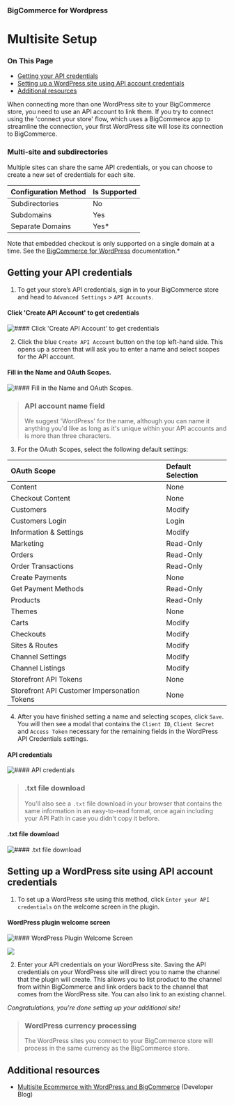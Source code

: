 <div><h3 class="sub-docs-type" id="bigcommerce-for-wordpress">BigCommerce for Wordpress</h3>

# Multisite Setup

<div class="otp" id="no-index">

### On This Page
- [Getting your API credentials](#getting-your-api-credentials)
- [Setting up a WordPress site using API account credentials](#setting-up-a-wordpress-site-using-api-account-credentials)
- [Additional resources](#additional-resources)

</div>

When connecting more than one WordPress site to your BigCommerce store, you need to use an API account to link them. If you try to connect using the 'connect your store' flow, which uses a BigCommerce app to streamline the connection, your first WordPress site will lose its connection to BigCommerce.

### Multi-site and subdirectories
Multiple sites can share the same API credentials, or you can choose to create a new set of credentials for each site.


| **Configuration Method** | **Is Supported** |
|:-------------------------|:-----------------|
| Subdirectories           | No               |
| Subdomains               | Yes              |
| Separate Domains         | Yes*             |
Note that embedded checkout is only supported on a single domain at a time. See the [BigCommerce for WordPress](https://support.bigcommerce.com/s/article/BigCommerce-for-WordPress-Checkout?language=en_US#subdomain-setup) documentation.*



</div>


## Getting your API credentials

1. To get your store’s API credentials, sign in to your BigCommerce store and head to `Advanced Settings` > `API Accounts`. 

<!--
    title: #### Click 'Create API Account' to get credentials

    data: //s3.amazonaws.com/user-content.stoplight.io/6116/1544044020003
-->

#### Click 'Create API Account' to get credentials
![#### Click 'Create API Account' to get credentials](//s3.amazonaws.com/user-content.stoplight.io/6116/1544044020003 "#### Click 'Create API Account' to get credentials")


2. Click the blue `Create API Account` button on the top left-hand side. This opens up a screen that will ask you to enter a name and select scopes for the API account.


#### Fill in the Name and OAuth Scopes.
![#### Fill in the Name and OAuth Scopes.
](//s3.amazonaws.com/user-content.stoplight.io/6116/1544044197137 "#### Fill in the Name and OAuth Scopes.
")

<div class="HubBlock--callout">
<div class="CalloutBlock--info">
<div class="HubBlock-content">
<!-- theme: info -->

>### API account name field
> We suggest 'WordPress' for the name, although you can name it anything you'd like as long as it's unique within your API accounts and is more than three characters.

</div>
</div>
</div>

3. For the OAuth Scopes, select the following default settings:

| **OAuth Scope**                              | **Default Selection** |
|:---------------------------------------------|:----------------------|
| Content                                      | None                  |
| Checkout Content                             | None                  |
| Customers                                    | Modify                |
| Customers Login                              | Login                 |
| Information & Settings                       | Modify                |
| Marketing                                    | Read-Only             |
| Orders                                       | Read-Only             |
| Order Transactions                           | Read-Only             |
| Create Payments                              | None                  |
| Get Payment Methods                          | Read-Only             |
| Products                                     | Read-Only             |
| Themes                                       | None                  |
| Carts                                        | Modify                |
| Checkouts                                    | Modify                |
| Sites & Routes                               | Modify                |
| Channel Settings                             | Modify                |
| Channel Listings                             | Modify                |
| Storefront API Tokens                        | None                  |
| Storefront API Customer Impersonation Tokens | None                  |

<!--
* Checkout Content: `none`
* Customers Login: `login`

Select `modify` for all other scopes.

The screen will also contain your API Path, which you will need for the WordPress Plugin. -->

<!--
    title: #### Fill in the Name and OAuth Scopes.

    data: //s3.amazonaws.com/user-content.stoplight.io/6116/1544044197137
-->
<!--
#### Fill in the Name and OAuth Scopes.
![#### Fill in the Name and OAuth Scopes.
](//s3.amazonaws.com/user-content.stoplight.io/6116/1544044197137 "#### Fill in the Name and OAuth Scopes.
")-->

4. After you have finished setting a name and selecting scopes, click `Save`. You will then see a modal that contains the `Client ID`, `Client Secret` and `Access Token` necessary for the remaining fields in the WordPress API Credentials settings.

<!--
    title: #### API Credentials

    data: //s3.amazonaws.com/user-content.stoplight.io/6116/1544044553372
-->

#### API credentials
![#### API credentials](//s3.amazonaws.com/user-content.stoplight.io/6116/1544044553372 "#### API Credentials")

<div class="HubBlock--callout">
<div class="CalloutBlock--info">
<div class="HubBlock-content">
<!-- theme: info -->

>### .txt file download
> You'll also see a `.txt` file download in your browser that contains the same information in an easy-to-read format, once again including your API Path in case you didn't copy it before.

</div>
</div>
</div>

<!--
    title: #### .txt file download

    data: //s3.amazonaws.com/user-content.stoplight.io/6116/1544044589538
-->

#### .txt file download
![#### .txt file download
](//s3.amazonaws.com/user-content.stoplight.io/6116/1544044589538 "#### .txt file download
")

## Setting up a WordPress site using API account credentials

1. To set up a WordPress site using this method, click `Enter your API credentials` on the welcome screen in the plugin. 

<!--
    title: #### WordPress Plugin Welcome Screen

    data: //s3.amazonaws.com/user-content.stoplight.io/6116/1544043727239
-->


#### WordPress plugin welcome screen
![#### WordPress Plugin Welcome Screen
](//s3.amazonaws.com/user-content.stoplight.io/6116/1544043727239 "#### WordPress Plugin Welcome Screen")

<!--
    title: 
    data: //s3.amazonaws.com/user-content.stoplight.io/6116/1544043952871
-->

![](//s3.amazonaws.com/user-content.stoplight.io/6116/1544043952871 "")


2. Enter your API credentials on your WordPress site. Saving the API credentials on your WordPress site will direct you to name the channel that the plugin will create. This allows you to list product to the channel from within BigCommerce and link orders back to the channel that comes from the WordPress site. You can also link to an existing channel.


_Congratulations, you're done setting up your additional site!_ 

<div class="HubBlock--callout">
<div class="CalloutBlock--info">
<div class="HubBlock-content">

<!-- theme: info -->


>### WordPress currency processing
> The WordPress sites you connect to your BigCommerce store will process in the same currency as the BigCommerce store.

</div>
</div>
</div>

## Additional resources

* [Multisite Ecommerce with WordPress and BigCommerce](https://medium.com/bigcommerce-developer-blog/multi-site-ecommerce-with-wordpress-and-bigcommerce-40dee194f8a) (Developer Blog)
